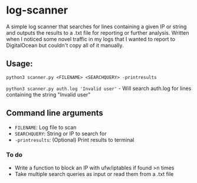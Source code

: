 # log-scanner

A simple log scanner that searches for lines containing a given IP or string and outputs the results to a .txt file for reporting or further analysis. Written when I noticed some novel traffic in my logs that I wanted to report to DigitalOcean but couldn't copy all of it manually.

## Usage:
`python3 scanner.py <FILENAME> <SEARCHQUERY> -printresults`

`python3 scanner.py auth.log 'Invalid user'` - Will search auth.log for lines containing the string "Invalid user"

## Command line arguments

- `FILENAME`: Log file to scan
- `SEARCHQUERY`: String or IP to search for
- `-printresults`: (Optional) Print results to terminal

### To do
- Write a function to block an IP with ufw/iptables if found >n times
- Take multiple search queries as input or read them from a .txt file
